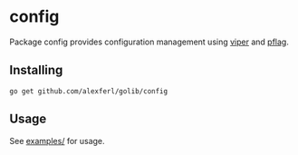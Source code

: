 # config
Package config provides configuration management using [viper](https://github.com/spf13/viper) and [pflag](https://github.com/spf13/pflag).

## Installing
```shell
go get github.com/alexferl/golib/config
```

## Usage
See [examples/](examples/) for usage.
